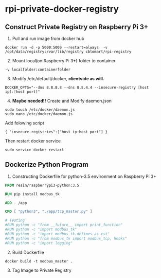 # rpi-private-docker-registry

## Construct Private Registry on Raspberry Pi 3+

1. Pull and run image from docker hub

~~~Docker Pull
docker run -d -p 5000:5000 --restart=always  -v /opt/data/registry:/var/lib/registry cblomart/rpi-registry
~~~

2. Mount local(on Raspberry Pi 3+) folder to container

~~~Docker instruction
-v localfolder:containerfolder
~~~

3. Modify /etc/default/docker, **clientside as will.**

~~~Docker
DOCKER_OPTS="--dns 8.8.8.8 --dns 8.8.4.4 --insecure-registry [host ip]:[host port]"
~~~

4. **Maybe needed!!**
Create and Modify daemon.json

~~~script
sudo touch /etc/docker/daemon.js
sudo nano /etc/docker/daemon.js
~~~

Add folowing script

~~~script
{ "insecure-registries":["host ip:host port"] }
~~~

Then restart docker service

~~~script
sudo service docker restart

~~~


## Dockerize Python Program

1. Constructing Dockerfile for python-3.5 environment on Raspberry Pi 3+

~~~Dockerfile
FROM resin/raspberrypi3-python:3.5

RUN pip install modbus_tk

ADD . /app

CMD [ "python3", "./app/tcp_master.py" ]

# Testing
#RUN python -c "from __future__ import print_function"
#RUN python -c "import modbus_tk"
#RUN python -c "import modbus_tk.defines as cst"
#RUN python -c "from modbus_tk import modbus_tcp, hooks"
#RUN python -c "import logging"
~~~

2. Build Dockerfile

~~~CMD
docker build -t modbus_master .
~~~

3. Tag Image to Private Registry


